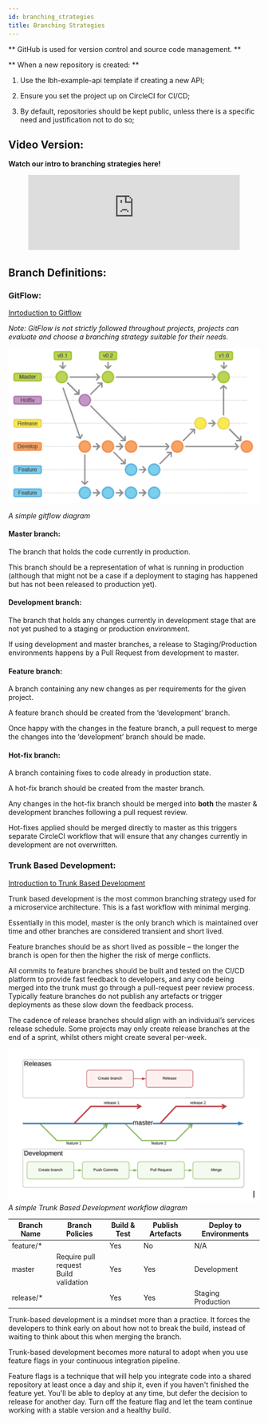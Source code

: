 ```yaml
---
id: branching_strategies
title: Branching Strategies
---
```


** GitHub is used for version control and source code management. **

** When a new repository is created: **

  1. Use the lbh-example-api template if creating a new API;

  2. Ensure you set the project up on CircleCI for CI/CD;

  3. By default, repositories should be kept public, unless there is a specific need and justification not to do so;

## Video Version:

**Watch our intro to branching strategies here!**

<figure class="video-container">
  <iframe width="100%" src="https://www.youtube.com/embed/0btxBJJ5Dxo" title="YouTube video player" frameborder="0" allow="accelerometer; autoplay; clipboard-write; encrypted-media; gyroscope; picture-in-picture" allowfullscreen></iframe>
</figure>

## Branch Definitions:

### GitFlow:

[Inrtoduction to Gitflow](https://www.atlassian.com/git/tutorials/comparing-workflows/gitflow-workflow)

_Note: GitFlow is not strictly followed throughout projects, projects can evaluate and choose a branching strategy suitable for their needs._

![Gitflow Diagram](../doc-images/gitflow.png)

_A simple gitflow diagram_

#### Master branch:

The branch that holds the code currently in production.

This branch should be a representation of what is running in production (although that might not be a case if a deployment to staging has happened but has not been released to production yet).
#### Development branch:

The branch that holds any changes currently in development stage that are not yet pushed to a staging or production environment.

If using development and master branches, a release to Staging/Production environments happens by a Pull Request from development to master.
#### Feature branch:

A branch containing any new changes as per requirements for the given project.

A feature branch should be created from the ‘development’ branch.

Once happy with the changes in the feature branch, a pull request to merge the changes into the ‘development’ branch should be made.
#### Hot-fix branch:

A branch containing fixes to code already in production state.

A hot-fix branch should be created from the master branch.

Any changes in the hot-fix branch should be merged into **both** the master & development branches following a pull request review.

Hot-fixes applied should be merged directly to master as this triggers separate CircleCI workflow that will ensure that any changes currently in development are not overwritten.
### Trunk Based Development:

[Introduction to Trunk Based Development](https://trunkbaseddevelopment.com/)

Trunk based development is the most common branching strategy used for a microservice architecture. This is a fast workflow with minimal merging.

Essentially in this model, master is the only branch which is maintained over time and other branches are considered transient and short lived.

Feature branches should be as short lived as possible – the longer the branch is open for then the higher the risk of merge conflicts.

All commits to feature branches should be built and tested on the CI/CD platform to provide fast feedback to developers, and any code being merged into the trunk must go through a pull-request peer review process. Typically feature branches do not publish any artefacts or trigger deployments as these slow down the feedback process.

The cadence of release branches should align with an individual’s services release schedule. Some projects may only create release branches at the end of a sprint, whilst others might create several per-week.

![Truck Based Development Diagram](../doc-images/devops.png)
_A simple Trunk Based Development workflow diagram_

| Branch Name | Branch Policies | Build & Test | Publish Artefacts | Deploy to Environments |
| ----------- | --------------- | ------------ | ----------------- | ---------------------- |
| feature/* | | Yes | No | N/A |
| master | Require pull request<br/>Build validation | Yes | Yes | Development |
| release/* | | Yes | Yes | Staging<br/>Production |

Trunk-based development is a mindset more than a practice.  It forces the developers to think early on about how not to break the build, instead of waiting to think about this when merging the branch.

Trunk-based development becomes more natural to adopt when you use feature flags in your continuous integration pipeline.

Feature flags is a technique that will help you integrate code into a shared repository at least once a day and ship it, even if you haven't finished the feature yet. You'll be able to deploy at any time, but defer the decision to release for another day.  Turn off the feature flag and let the team continue working with a stable version and a healthy build.

